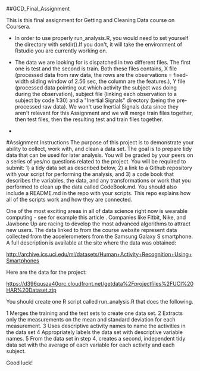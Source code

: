 ##GCD_Final_Assignment

This is this final assignment for Getting and Cleaning Data course on Coursera.

* In order to use properly run_analysis.R, you would need to set yourself the directory with setdir().If you don't, it will take the environment of Rstudio you are currently working on.

* The data we are looking for is dispatched in two different files. The first one is test and the second is train. Both these files contains, X file (processed data from raw data, the rows are the observations = fixed-width sliding window of 2.56 sec, the column are the features.), Y file (processed data pointing out which activity the subject was doing during the observation), subject file (linking each observation to a subject by code 1:30) and a "Inertial Signals" directory (being the pre-processed raw data). We won't use Inertial Signals data since they aren't relevant for this Assignment and we will merge train files together, then test files, then the resulting test and train files together.

* 


#Assignment Instructions
The purpose of this project is to demonstrate your ability to collect, work with, and clean a data set. The goal is to prepare tidy data that can be used for later analysis. You will be graded by your peers on a series of yes/no questions related to the project. You will be required to submit: 1) a tidy data set as described below, 2) a link to a Github repository with your script for performing the analysis, and 3) a code book that describes the variables, the data, and any transformations or work that you performed to clean up the data called CodeBook.md. You should also include a README.md in the repo with your scripts. This repo explains how all of the scripts work and how they are connected.

One of the most exciting areas in all of data science right now is wearable computing - see for example this article . Companies like Fitbit, Nike, and Jawbone Up are racing to develop the most advanced algorithms to attract new users. The data linked to from the course website represent data collected from the accelerometers from the Samsung Galaxy S smartphone. A full description is available at the site where the data was obtained:

http://archive.ics.uci.edu/ml/datasets/Human+Activity+Recognition+Using+Smartphones

Here are the data for the project:

https://d396qusza40orc.cloudfront.net/getdata%2Fprojectfiles%2FUCI%20HAR%20Dataset.zip

You should create one R script called run_analysis.R that does the following.

1 Merges the training and the test sets to create one data set.
2 Extracts only the measurements on the mean and standard deviation for each measurement.
3 Uses descriptive activity names to name the activities in the data set
4 Appropriately labels the data set with descriptive variable names.
5 From the data set in step 4, creates a second, independent tidy data set with the average of each variable for each activity and each subject.

Good luck!